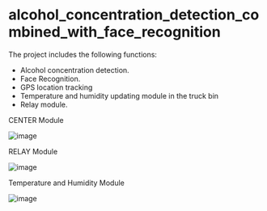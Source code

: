 # alcohol_concentration_detection_combined_with_face_recognition
The project includes the following functions:
- Alcohol concentration detection.
- Face Recognition.
- GPS location tracking
- Temperature and humidity updating module in the truck bin
- Relay module.

CENTER Module


![image](https://user-images.githubusercontent.com/89629398/141227540-6433f711-6faf-45d6-85b0-65a88e39aa4d.png)




RELAY Module


![image](https://user-images.githubusercontent.com/89629398/141227555-bafc2670-6a40-4987-aa26-a5d68f582e18.png)




Temperature and Humidity Module


![image](https://user-images.githubusercontent.com/89629398/141227569-21841fc5-9cf0-4357-b8a5-ce149b4f49e2.png)

